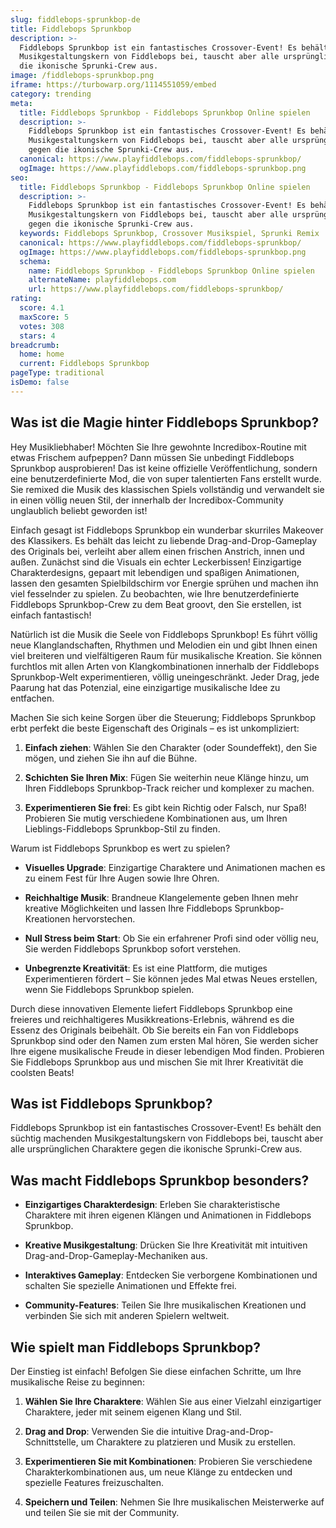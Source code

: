 ```yaml
---
slug: fiddlebops-sprunkbop-de
title: Fiddlebops Sprunkbop
description: >-
  Fiddlebops Sprunkbop ist ein fantastisches Crossover-Event! Es behält den süchtig machenden
  Musikgestaltungskern von Fiddlebops bei, tauscht aber alle ursprünglichen Charaktere gegen
  die ikonische Sprunki-Crew aus.
image: /fiddlebops-sprunkbop.png
iframe: https://turbowarp.org/1114551059/embed
category: trending
meta:
  title: Fiddlebops Sprunkbop - Fiddlebops Sprunkbop Online spielen
  description: >-
    Fiddlebops Sprunkbop ist ein fantastisches Crossover-Event! Es behält den süchtig machenden
    Musikgestaltungskern von Fiddlebops bei, tauscht aber alle ursprünglichen Charaktere
    gegen die ikonische Sprunki-Crew aus.
  canonical: https://www.playfiddlebops.com/fiddlebops-sprunkbop/
  ogImage: https://www.playfiddlebops.com/fiddlebops-sprunkbop.png
seo:
  title: Fiddlebops Sprunkbop - Fiddlebops Sprunkbop Online spielen
  description: >-
    Fiddlebops Sprunkbop ist ein fantastisches Crossover-Event! Es behält den süchtig machenden
    Musikgestaltungskern von Fiddlebops bei, tauscht aber alle ursprünglichen Charaktere
    gegen die ikonische Sprunki-Crew aus.
  keywords: Fiddlebops Sprunkbop, Crossover Musikspiel, Sprunki Remix
  canonical: https://www.playfiddlebops.com/fiddlebops-sprunkbop/
  ogImage: https://www.playfiddlebops.com/fiddlebops-sprunkbop.png
  schema:
    name: Fiddlebops Sprunkbop - Fiddlebops Sprunkbop Online spielen
    alternateName: playfiddlebops.com
    url: https://www.playfiddlebops.com/fiddlebops-sprunkbop/
rating:
  score: 4.1
  maxScore: 5
  votes: 308
  stars: 4
breadcrumb:
  home: home
  current: Fiddlebops Sprunkbop
pageType: traditional
isDemo: false
---
```


## Was ist die Magie hinter Fiddlebops Sprunkbop?

Hey Musikliebhaber! Möchten Sie Ihre gewohnte Incredibox-Routine mit etwas Frischem aufpeppen? Dann müssen Sie unbedingt Fiddlebops Sprunkbop ausprobieren! Das ist keine offizielle Veröffentlichung, sondern eine benutzerdefinierte Mod, die von super talentierten Fans erstellt wurde. Sie remixed die Musik des klassischen Spiels vollständig und verwandelt sie in einen völlig neuen Stil, der innerhalb der Incredibox-Community unglaublich beliebt geworden ist!

Einfach gesagt ist Fiddlebops Sprunkbop ein wunderbar skurriles Makeover des Klassikers. Es behält das leicht zu liebende Drag-and-Drop-Gameplay des Originals bei, verleiht aber allem einen frischen Anstrich, innen und außen. Zunächst sind die Visuals ein echter Leckerbissen! Einzigartige Charakterdesigns, gepaart mit lebendigen und spaßigen Animationen, lassen den gesamten Spielbildschirm vor Energie sprühen und machen ihn viel fesselnder zu spielen. Zu beobachten, wie Ihre benutzerdefinierte Fiddlebops Sprunkbop-Crew zu dem Beat groovt, den Sie erstellen, ist einfach fantastisch!

Natürlich ist die Musik die Seele von Fiddlebops Sprunkbop! Es führt völlig neue Klanglandschaften, Rhythmen und Melodien ein und gibt Ihnen einen viel breiteren und vielfältigeren Raum für musikalische Kreation. Sie können furchtlos mit allen Arten von Klangkombinationen innerhalb der Fiddlebops Sprunkbop-Welt experimentieren, völlig uneingeschränkt. Jeder Drag, jede Paarung hat das Potenzial, eine einzigartige musikalische Idee zu entfachen.

Machen Sie sich keine Sorgen über die Steuerung; Fiddlebops Sprunkbop erbt perfekt die beste Eigenschaft des Originals – es ist unkompliziert:

1. **Einfach ziehen**: Wählen Sie den Charakter (oder Soundeffekt), den Sie mögen, und ziehen Sie ihn auf die Bühne.

1. **Schichten Sie Ihren Mix**: Fügen Sie weiterhin neue Klänge hinzu, um Ihren Fiddlebops Sprunkbop-Track reicher und komplexer zu machen.

1. **Experimentieren Sie frei**: Es gibt kein Richtig oder Falsch, nur Spaß! Probieren Sie mutig verschiedene Kombinationen aus, um Ihren Lieblings-Fiddlebops Sprunkbop-Stil zu finden.

Warum ist Fiddlebops Sprunkbop es wert zu spielen?

- **Visuelles Upgrade**: Einzigartige Charaktere und Animationen machen es zu einem Fest für Ihre Augen sowie Ihre Ohren.

- **Reichhaltige Musik**: Brandneue Klangelemente geben Ihnen mehr kreative Möglichkeiten und lassen Ihre Fiddlebops Sprunkbop-Kreationen hervorstechen.

- **Null Stress beim Start**: Ob Sie ein erfahrener Profi sind oder völlig neu, Sie werden Fiddlebops Sprunkbop sofort verstehen.

- **Unbegrenzte Kreativität**: Es ist eine Plattform, die mutiges Experimentieren fördert – Sie können jedes Mal etwas Neues erstellen, wenn Sie Fiddlebops Sprunkbop spielen.

Durch diese innovativen Elemente liefert Fiddlebops Sprunkbop eine freieres und reichhaltigeres Musikkreations-Erlebnis, während es die Essenz des Originals beibehält. Ob Sie bereits ein Fan von Fiddlebops Sprunkbop sind oder den Namen zum ersten Mal hören, Sie werden sicher Ihre eigene musikalische Freude in dieser lebendigen Mod finden. Probieren Sie Fiddlebops Sprunkbop aus und mischen Sie mit Ihrer Kreativität die coolsten Beats!

## Was ist Fiddlebops Sprunkbop?

Fiddlebops Sprunkbop ist ein fantastisches Crossover-Event! Es behält den süchtig machenden Musikgestaltungskern von Fiddlebops bei, tauscht aber alle ursprünglichen Charaktere gegen die ikonische Sprunki-Crew aus.

## Was macht Fiddlebops Sprunkbop besonders?

- **Einzigartiges Charakterdesign**: Erleben Sie charakteristische Charaktere mit ihren eigenen Klängen und Animationen in Fiddlebops Sprunkbop.

- **Kreative Musikgestaltung**: Drücken Sie Ihre Kreativität mit intuitiven Drag-and-Drop-Gameplay-Mechaniken aus.

- **Interaktives Gameplay**: Entdecken Sie verborgene Kombinationen und schalten Sie spezielle Animationen und Effekte frei.

- **Community-Features**: Teilen Sie Ihre musikalischen Kreationen und verbinden Sie sich mit anderen Spielern weltweit.

## Wie spielt man Fiddlebops Sprunkbop?

Der Einstieg ist einfach! Befolgen Sie diese einfachen Schritte, um Ihre musikalische Reise zu beginnen:

1. **Wählen Sie Ihre Charaktere**: Wählen Sie aus einer Vielzahl einzigartiger Charaktere, jeder mit seinem eigenen Klang und Stil.

1. **Drag and Drop**: Verwenden Sie die intuitive Drag-and-Drop-Schnittstelle, um Charaktere zu platzieren und Musik zu erstellen.

1. **Experimentieren Sie mit Kombinationen**: Probieren Sie verschiedene Charakterkombinationen aus, um neue Klänge zu entdecken und spezielle Features freizuschalten.

1. **Speichern und Teilen**: Nehmen Sie Ihre musikalischen Meisterwerke auf und teilen Sie sie mit der Community.